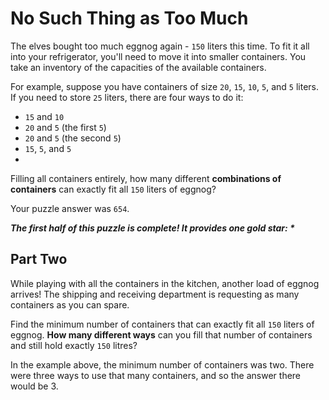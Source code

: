 # No Such Thing as Too Much

The elves bought too much eggnog again - `150` liters this time. To fit it all into your refrigerator, you'll need to
move it into smaller containers. You take an inventory of the capacities of the available containers.

For example, suppose you have containers of size `20`, `15`, `10`, `5`, and `5` liters. If you need to store `25`
liters, there are four ways to do it:

- `15` and `10`
- `20` and `5` (the first `5`)
- `20` and `5` (the second `5`)
- `15`, `5`, and `5`
-

Filling all containers entirely, how many different **combinations of containers** can exactly fit all `150` liters of
eggnog?

Your puzzle answer was `654`.

*__The first half of this puzzle is complete! It provides one gold star: *__*

## Part Two

While playing with all the containers in the kitchen, another load of eggnog arrives! The shipping and receiving
department is requesting as many containers as you can spare.

Find the minimum number of containers that can exactly fit all `150` liters of eggnog. **How many different ways** can
you fill that number of containers and still hold exactly `150` litres?

In the example above, the minimum number of containers was two. There were three ways to use that many containers, and
so the answer there would be 3.
